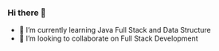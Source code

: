 ### Hi there 👋

- 🌱 I’m currently learning Java Full Stack and Data Structure
- 👯 I’m looking to collaborate on Full Stack Development
